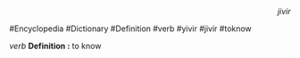 
<div align="right"><i>jivir</i></div>

#Encyclopedia #Dictionary #Definition #verb #yivir #jivir #toknow

*verb*
**Definition :** to know